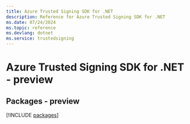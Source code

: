 ```yaml
---
title: Azure Trusted Signing SDK for .NET
description: Reference for Azure Trusted Signing SDK for .NET
ms.date: 07/24/2024
ms.topic: reference
ms.devlang: dotnet
ms.service: trustedsigning
---
```

# Azure Trusted Signing SDK for .NET - preview
## Packages - preview
[!INCLUDE [packages](trusted-signing-index.md)]